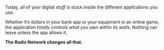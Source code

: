 Today, all of your digital _stuff_ is stuck inside the different applications you use.

Whether it’s dollars in your bank app or your equipment in an online game, the application _totally controls what you own within its walls_. Nothing can leave unless the app allows it.

**The Radix Network changes all that.**
